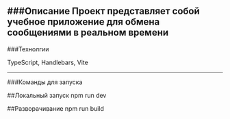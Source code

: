 ###Описание
Проект представляет собой учебное приложение для обмена сообщениями в реальном времени
---

###Технолгии

TypeScript, Handlebars, Vite

---

###Команды для запуска

##Локальный запуск
npm run dev

##Разворачивание
npm run build